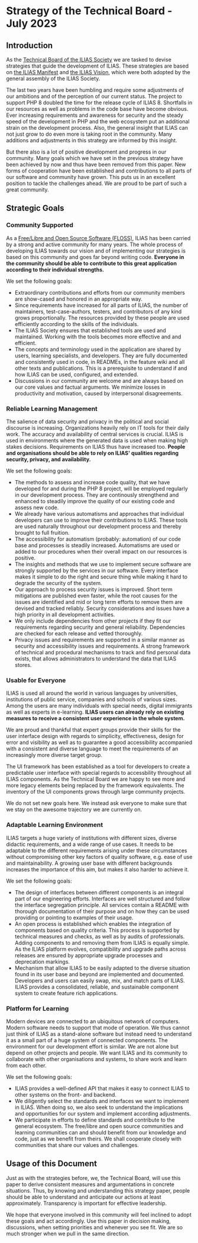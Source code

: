 # Strategy of the Technical Board - July 2023


## Introduction

As the [Technical Board of the ILIAS Society](https://docu.ilias.de/goto_docu_cat_12438.html)
we are tasked to devise strategies that guide the development of ILIAS. These
strategies are based on [the ILIAS Manifest](https://docu.ilias.de/goto_docu_copa_9682.html)
and [the ILIAS Vision](https://docu.ilias.de/goto_docu_copa_9683.html), which were
both adopted by the general assembly of the ILIAS Society.

The last two years have been humbling and require some adjustments of our ambitions
and of the perception of our current status. The project to support PHP 8 doubled
the time for the release cycle of ILIAS 8. Shortfalls in our resources as well as
problems in the code base have become obvious. Ever increasing requirements and
awareness for security and the steady speed of the development in PHP and the web
ecosystem put an additional strain on the development process. Also, the general
insight that ILIAS can not just grow to do even more is taking root in the community.
Many additions and adjustments in this strategy are informed by this insight.

But there also is a lot of positive development and progress in our community. Many
goals which we have set in the previous strategy have been achieved by now and thus
have been removed from this paper. New forms of cooperation have been established
and contributions to all parts of our software and community have grown. This puts
us in an excellent position to tackle the challenges ahead. We are
proud to be part of such a great community.


## Strategic Goals

### Community Supported

As a [Free/Libre and Open Source Software (FLOSS)](https://www.gnu.org/philosophy/floss-and-foss.en.html),
ILIAS has been carried by a strong and active community for many years. The whole
process of developing ILIAS towards our vision and of implementing our strategies
is based on this community and goes far beyond writing code. **Everyone in the
community should be able to contribute to this great application according to their
individual strengths.**

We set the following goals:

* Extraordinary contributions and efforts from our community members are show-cased
  and honored in an appropriate way.
* Since requirements have increased for all parts of ILIAS, the number of maintainers,
  test-case-authors, testers, and contributors of any kind grows proportionally.
  The resources provided by these people are used efficiently according to the skills
  of the individuals.
* The ILIAS Society ensures that established tools are used and maintained. Working
  with the tools becomes more effective and and efficient.
* The concepts and terminology used in the application are shared by users, learning
  specialists, and developers. They are fully documented and consistently used in
  code, in READMEs, in the feature wiki and all other texts and publications. This
  is a prerequisite to understand if and how ILIAS can be used, configured, and
  extended.
* Discussions in our community are welcome and are always based on our core values
  and factual arguments. We minimize losses in productivity and motivation, caused
  by interpersonal disagreements.


### Reliable Learning Management

The salience of data security and privacy in the political and social discourse is
increasing. Organizations heavily rely on IT tools for their daily work. The accuracy
and availability of central services is crucial. ILIAS is used in environments where
the generated data is used when making high stakes decisions. Requirements on ILIAS
thus have increased too. **People and organisations should be able to rely on ILIAS'
qualities regarding security, privacy, and availability.**

We set the following goals:

* The methods to assess and increase code quality, that we have developed for and
  during the PHP 8 project, will be employed regularly in our development process.
  They are continously strengthend and enhanced to steadily improve the quality of
  our existing code and assess new code.
* We already have various automatisms and approaches that individual developers
  can use to improve their contributions to ILIAS. These tools are used naturally
  throughout our development process and thereby brought to full fruition.
* The accessibility for automatism (probably: automation) of our code base and
  processes is steadily increased. Automatisms are used or added to our procedures
  when their overall impact on our resources is positive.
* The insights and methods that we use to implement secure software are strongly
  supported by the services in our software. Every interface makes it simple to do
  the right and secure thing while making it hard to degrade the security of the
  system.
* Our approach to process security issues is improved. Short term mitigations are
  published even faster, while the root causes for the issues are identified and
  mid or long term efforts to remove them are devised and tracked reliably. Security
  considerations and issues have a high priority in all development activities.
* We only include dependencies from other projects if they fit our requirements
  regarding security and general reliability. Dependencies are checked for each
  release and vetted thoroughly.
* Privacy issues and requirements are supported in a similar manner as security and
  accessibility issues and requirements. A strong framework of technical and procedural
  mechanisms to track and find personal data exists, that allows administrators to
  understand the data that ILIAS stores.


### Usable for Everyone

ILIAS is used all around the world in various languages by universities, institutions
of public service, companies and schools of various sizes. Among the users are many
individuals with special needs, digital immigrants as well as experts in e-learning.
**ILIAS users can already rely on existing measures to receive a consistent user
experience in the whole system.**

We are proud and thankful that expert groups provide their skills for the user interface
design with regards to simplicity, effectiveness, design for error and visibility as
well as to guarantee a good accessibility accompanied with a consistent and diverse
language to meet the requirements of an increasingly more diverse target group.

The UI framework has been established as a tool for developers to create a predictable
user interface with special regards to accessbility throughout all ILIAS components.
As the Technical Board we are happy to see more and more legacy elements being replaced
by the framework equivalents. The inventory of the UI components grows through large
community projects.

We do not set new goals here. We instead ask everyone to make sure that we stay on the
awesome trajectory we are currently on.


### Adaptable Learning Environment

ILIAS targets a huge variety of institutions with different sizes, diverse didactic
requirements, and a wide range of use cases. It needs to be adaptable to the different
requirements arising under these circumstances without compromising other key factors
of quality software, e.g. ease of use and maintainability. A growing user base with
different backgrounds increases the importance of this aim, but makes it also harder
to achieve it.

We set the following goals:

* The design of interfaces between different components is an integral part of our
engineering efforts. Interfaces are well structured and follow the interface segregation
principle. All services contain a README with thorough documentation of their purpose
and on how they can be used providing or pointing to examples of their usage.
* An open process is established which enables the integration of components based
on quality criteria. This process is supported by technical measures and checks, as
well as by audits of professionals. Adding components to and removing them from ILIAS
is equally simple. As the ILIAS platform evolves, compatibility and upgrade paths
across releases are ensured by appropriate upgrade processes and deprecation markings.
* Mechanism that allow ILIAS to be easily adapted to the diverse situation found in
its user base and beyond are implemented and documented. Developers and users can
easily swap, mix, and match parts of ILIAS. ILIAS provides a consolidated, reliable,
and sustainable component system to create feature rich applications.


### Platform for Learning

Modern devices are connected to an ubiquitous network of computers. Modern software
needs to support that mode of operation. We thus cannot just think of ILIAS as a
stand-alone software but instead need to understand it as a small part of a huge
system of connected components. The environment for our development effort is similar.
We are not alone but depend on other projects and people. We want ILIAS and its
community to collaborate with other organisations and systems, to share work and
learn from each other.

We set the following goals:

* ILIAS provides a well-defined API that makes it easy to connect ILIAS to other
  systems on the front- and backend.
* We diligently select the standards and interfaces we want to implement in ILIAS.
  When doing so, we also seek to understand the implications and opportunities for
  our system and implement according adjustments.
* We participate in efforts to define standards and contribute to the general ecosystem.
  The free/libre and open source communities and learning communities can and should
  benefit from our knowledge and code, just as we benefit from theirs. We shall
  cooperate closely with communities that share our values and challenges.



## Usage of this Document

Just as with the strategies before, we, the Technical Board, will use this paper
to derive consistent measures and argumentations in concrete situations. Thus, by
knowing and understanding this strategy paper, people should be able to understand
and anticipate our actions at least approximately. Transparency is important for
effective leadership.

We hope that everyone involved in this community will feel inclined to adopt these
goals and act accordingly. Use this paper in decision making, discussions, when
setting priorities and whenever you see fit. We are so much stronger when we pull
in the same direction.

